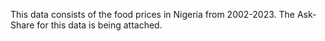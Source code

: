 This data consists of the food prices in Nigeria from 2002-2023. The Ask-Share for this data is being attached.

